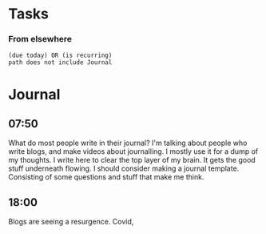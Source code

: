 # Tasks
### From elsewhere
```tasks
(due today) OR (is recurring)
path does not include Journal
```
# Journal
## 07:50
What do most people write in their journal? I'm talking about people who write blogs, and make videos about journalling. I mostly use it for a dump of my thoughts. I write here to clear the top layer of my brain. It gets the good stuff underneath flowing. I should consider making a journal template. Consisting of some questions and stuff that make me think. 
## 18:00
Blogs are seeing a resurgence. Covid, 